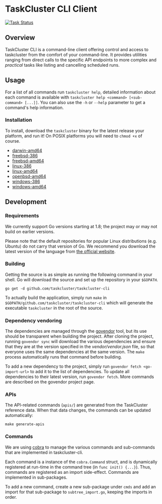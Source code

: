 # TaskCluster CLI Client

[![Task Status](https://github.taskcluster.net/v1/repository/taskcluster/taskcluster-cli/master/badge.svg)](https://github.taskcluster.net/v1/repository/taskcluster/taskcluster-cli/master/latest)

## Overview

TaskCluster CLI is a command-line client offering control and access to
taskcluster from the comfort of your command-line. It provides utilities
ranging from direct calls to the specific API endpoints to more complex and
_practical_ tasks like listing and cancelling scheduled runs.

## Usage

For a list of all commands run `taskcluster help`, detailed information about
each command is available with
`taskcluster help <command> [<sub-command> [...]]`. You can also use the `-h`
or `--help` parameter to get a command's help information.

### Installation

To install, download the `taskcluster` binary for the latest release your
platform, and run it!  On POSIX platforms you will need to `chmod +x` of
course.

 * [darwin-amd64](https://index.taskcluster.net/v1/task/project.taskcluster.taskcluster-cli.latest/artifacts/public/darwin-amd64/taskcluster)
 * [freebsd-386](https://index.taskcluster.net/v1/task/project.taskcluster.taskcluster-cli.latest/artifacts/public/freebsd-386/taskcluster)
 * [freebsd-amd64](https://index.taskcluster.net/v1/task/project.taskcluster.taskcluster-cli.latest/artifacts/public/freebsd-amd64/taskcluster)
 * [linux-386](https://index.taskcluster.net/v1/task/project.taskcluster.taskcluster-cli.latest/artifacts/public/linux-386/taskcluster)
 * [linux-amd64](https://index.taskcluster.net/v1/task/project.taskcluster.taskcluster-cli.latest/artifacts/public/linux-amd64/taskcluster)
 * [openbsd-amd64](https://index.taskcluster.net/v1/task/project.taskcluster.taskcluster-cli.latest/artifacts/public/openbsd-amd64/taskcluster)
 * [windows-386](https://index.taskcluster.net/v1/task/project.taskcluster.taskcluster-cli.latest/artifacts/public/windows-386/taskcluster)
 * [windows-amd64](https://index.taskcluster.net/v1/task/project.taskcluster.taskcluster-cli.latest/artifacts/public/windows-amd64/taskcluster)

## Development

### Requirements

We currently support Go versions starting at 1.8; the project may or may not
build on earlier versions.

Please note that the default repositories for popular Linux distributions (e.g.
Ubuntu) do not carry that version of Go. We recommend you download the latest
version of the language from [the official website](https://golang.org/dl/).

### Building

Getting the source is as simple as running the following command in your shell.
Go will download the source and set up the repository in your `$GOPATH`.

```
go get -d github.com/taskcluster/taskcluster-cli
```

To actually build the application, simply run `make` in
`$GOPATH/github.com/taskcluster/taskcluster-cli` which will generate the
executable `taskcluster` in the root of the source.

### Dependency vendoring

The dependencies are managed through the
[govendor](https://github.com/kardianos/govendor) tool, but its use should be
transparent when building the project. After cloning the project, running
`govendor sync` will download the various dependencies and ensure that they
are at the version specified in the _vendor/vendor.json_ file, so that
everyone uses the same dependencies at the same version. The `make` process
automatically runs that command before building.

To add a new dependency to the project, simply run
`govendor fetch <go-import-url>` to add it to the list of dependencies. To
update all dependencies to their latest version, run `govendor fetch`. More
commands are described on the govendor project page.

### APIs

The API-related commands (`apis/`) are generated from the TaskCluster reference
data.  When that data changes, the commands can be updated automatically:

```
make generate-apis
```

### Commands

We are using [cobra](https://github.com/spf13/cobra) to manage the various
commands and sub-commands that are implemented in taskcluster-cli.

Each command is a instance of the `cobra.Command` struct, and is dynamically
registered at run-time in the command tree (in `func init() {...}`). Thus,
commands are registered as an import side-effect. Commands are implemented in
sub-packages.

To add a new command, create a new sub-package under `cmds` and add an import
for that sub-package to `subtree_import.go`, keeping the imports in order.
